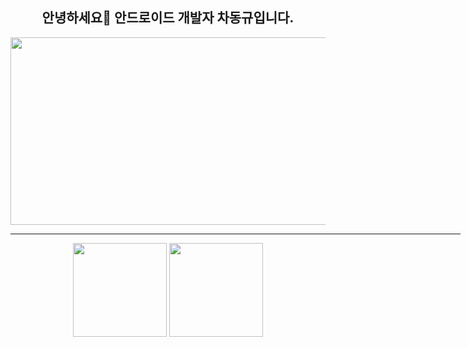 
<div align="center">
	<h2> 안녕하세요👋 안드로이드 개발자 차동규입니다. </h2>
	<a href="https://www.gitanimals.org/en_US?utm_medium=image&utm_source=lnlp0&utm_content=farm">
		<img
  			src="https://render.gitanimals.org/farms/lnlp0"
 		 	width="600"
  			height="300"
		/>
	</a>
</div>
<div align="center">
	<hr width="720px;" />
	<img src="https://github-readme-stats.vercel.app/api?username=lnlp0&show_icons=true&theme=default" height="150px;" /> 
	<img src="http://mazassumnida.wtf/api/v2/generate_badge?boj=lnlp" height="150px"/>
</div>




